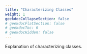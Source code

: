 ```yaml
---
title: "Characterizing Classes"
weight: 1
geekdocCollapseSection: false
# geekdocFlatSection: false
# geekdocToc: 6
# geekdocHidden: false
---
```


Explanation of characterizing classes.